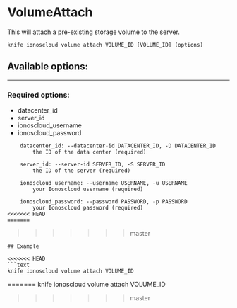 # VolumeAttach

This will attach a pre-existing storage volume to the server.

    knife ionoscloud volume attach VOLUME_ID [VOLUME_ID] (options)


## Available options:
---

### Required options:
* datacenter_id
* server_id
* ionoscloud_username
* ionoscloud_password

```
    datacenter_id: --datacenter-id DATACENTER_ID, -D DATACENTER_ID
        the ID of the data center (required)

    server_id: --server-id SERVER_ID, -S SERVER_ID
        the ID of the server (required)

    ionoscloud_username: --username USERNAME, -u USERNAME
        your Ionoscloud username (required)

    ionoscloud_password: --password PASSWORD, -p PASSWORD
        your Ionoscloud password (required)
<<<<<<< HEAD
=======

```
>>>>>>> master

```
## Example

<<<<<<< HEAD
```text
knife ionoscloud volume attach VOLUME_ID 
```
=======
    knife ionoscloud volume attach VOLUME_ID 
>>>>>>> master
